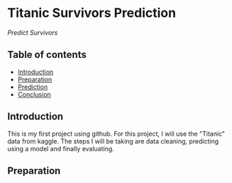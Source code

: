 # **Titanic Survivors Prediction**
*Predict Survivors*

## Table of contents

- [Introduction](#introduction)
- [Preparation](#preparation)
- [Prediction](#prediction)
- [Conclusion](#conclusion)


## Introduction
This is my first project using github.
For this project, I will use the "Titanic" data from kaggle.
The steps I will be taking are data cleaning, predicting using a model and finally evaluating.

## Preparation

